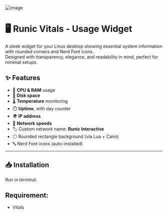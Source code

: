 ![image](https://github.com/user-attachments/assets/82489c3e-e719-496e-bfcb-bcbe475f1ce1)


# 🖥️ Runic Vitals - Usage Widget

A sleek widget for your Linux desktop showing essential system information with rounded corners and Nerd Font icons.  
Designed with transparency, elegance, and readability in mind, perfect for minimal setups.

## ✨ Features

- 🧠 **CPU & RAM** usage
- 💽 **Disk space**
- 🌡️ **Temperature** monitoring
- ⏱️ **Uptime**, with day counter
- 🌍 **IP address**
- 📶 **Network speeds**
- 🏷️ Custom network name: **Runic Interactive**
- ⚪ Rounded rectangle background (via Lua + Cairo)
- 🔤 Nerd Font icons (auto-installed)

---

## 📥 Installation

Run in terminal.

## Requirement:
- Vitals
